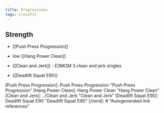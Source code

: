 ```yaml
---
title: Progressions
tags: CrossFit
---
```



## Strength
- [[Push Press Progression]]

- low [[Hang Power Clean]]
- [[Clean and Jerk]] - E3MOM 3 clean and jerk singles


- [[Deadlift Squat E90]]



[//begin]: # "Autogenerated link references for markdown compatibility"
[Push Press Progression]: Push Press Progression "Push Press Progression"
[Hang Power Clean]: Hang Power Clean "Hang Power Clean"
[Clean and Jerk]: ../Clean and Jerk "Clean and Jerk"
[Deadlift Squat E90]: Deadlift Squat E90 "Deadlift Squat E90"
[//end]: # "Autogenerated link references"
